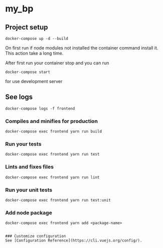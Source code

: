 # my_bp

## Project setup
```
docker-compose up -d --build
```
On first run if node modules not installed the container command install it.
This action take a long time.

After first run your container stop and you can run
```
docker-compose start
```
for use development server

## See logs
```
docker-compose logs -f frontend
```

### Compiles and minifies for production
```
docker-compose exec frontend yarn run build
```

### Run your tests
```
docker-compose exec frontend yarn run test
```

### Lints and fixes files
```
docker-compose exec frontend yarn run lint
```

### Run your unit tests
```
docker-compose exec frontend yarn run test:unit
```

### Add node package
```
docker-compose exec frontend yarn add <package-name>


### Customize configuration
See [Configuration Reference](https://cli.vuejs.org/config/).
